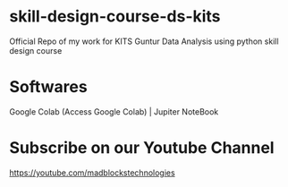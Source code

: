 # skill-design-course-ds-kits
 Official Repo of my work for KITS Guntur Data Analysis using python skill design course 
 
# Softwares
 Google Colab (Access Google Colab) |
 Jupiter NoteBook

# Subscribe on our Youtube Channel
https://youtube.com/madblockstechnologies

